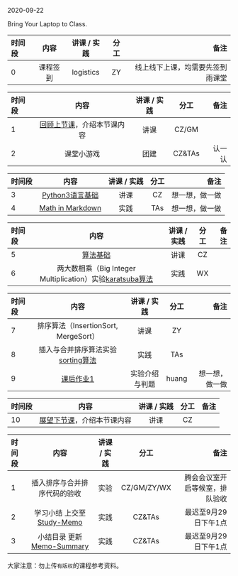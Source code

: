 2020-09-22

Bring Your Laptop to Class. 

|时间段     |  内容    | 讲课 / 实践     |  分工  |备注       |
| :---      |   :----:    |   :----:    |    :----:    |       ---: |
|   0       | 课程签到     |  logistics   |     ZY     |    线上线下上课，均需要先签到雨课堂    |


|时间段     |  内容    | 讲课 / 实践     |  分工  |备注       |
| :---      |   :----:    |   :----:    |    :----:    |       ---: |
|   1       | [回顾上节课](../WW1/WW1-Plan.md)，介绍本节课内容     |  讲课    |     CZ/GM     |         |
|   2       | 课堂小游戏     |  团建    |     CZ&TAs     |  认一认       |


|时间段     |  内容    | 讲课 / 实践     |  分工  |备注       |
| :---      |   :----:    |   :----:    |    :----:    |       ---: |
|   3       | [Python3语言基础](Python3-Basic.md) |  讲课    |     CZ     |    想一想，做一做      |
|   4       | [Math in Markdown](math-md.md) |   实践   |   TAs   |    想一想，做一做    |


|时间段     |  内容    | 讲课 / 实践     |  分工  |备注       |
| :---      |   :----:    |   :----:    |    :----:    |       ---: |
|   5       | [算法基础](http://web.stanford.edu/class/cs161/schedule.html)      |  讲课    |     CZ     |         |
|   6       | 两大数相乘（Big Integer Multiplication）实验[karatsuba算法](../../ML-BD-Algo/cs161-2018/lecture1_karatsuba.ipynb)     |  实践    |    WX     |         |


|时间段     |  内容    | 讲课 / 实践     |  分工  |备注       |
| :---      |   :----:    |   :----:    |    :----:    |       ---: |
|   7       | 排序算法（InsertionSort, MergeSort）       |  讲课    |     ZY     |         |
|   8       | 插入与合并排序算法实验[sorting算法](../../ML-BD-Algo/cs161-2018/lecture2_sorting.ipynb)     |  实践    |     TAs     |        |
|   9       | [课后作业1](../../Course-Projects/Course_Project_2/)    |  实验介绍与判题    |     huang     |    想一想，做一做     |


|时间段     |  内容    | 讲课 / 实践     |  分工  |备注       |
| :---      |   :----:    |   :----:    |    :----:    |       ---: |
|   10      | [展望下节课](../WW3/WW3-Plan.md)，介绍本节课内容     |  讲课    |     CZ     |         |


|时间段     |  内容    | 讲课 / 实践     |  分工  | 备注       |
| :---      |   :----:    |   :----:    |    :----:    |       ---: |
|   1      | 插入排序与合并排序代码的验收     |  实验   |     CZ/GM/ZY/WX     |    腾会会议室开启等候室，排队验收     |
|   2      | 学习小结 上交至[Study-Memo](../../Memos/Study-Memo)    |  实践    |     CZ&TAs     |   最迟至9月29日下午1点      |
|   3      | 小结目录 更新 [Memo-Summary](../../Memos/Memo-Summary)  |  实践    |     CZ&TAs     |   最迟至9月29日下午1点      |


大家注意：勿上传``有版权``的课程参考资料。
